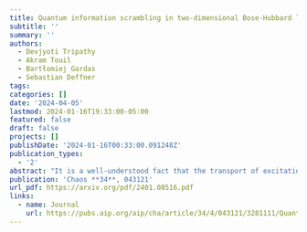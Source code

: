```yaml
---
title: Quantum information scrambling in two-dimensional Bose-Hubbard lattices
subtitle: ''
summary: ''
authors:
  - Devjyoti Tripathy
  - Akram Touil
  - Bartłomiej Gardas
  - Sebastian Deffner
tags:
categories: []
date: '2024-04-05'
lastmod: 2024-01-16T19:33:00-05:00
featured: false
draft: false
projects: []
publishDate: '2024-01-16T00:33:00.091248Z'
publication_types:
  - '2'
abstract: "It is a well-understood fact that the transport of excitations throughout a lattice is intimately governed by the underlying structures. Hence, it is only natural to recognize that also the dispersion of information has to depend on the lattice geometry. In the present work, we demonstrate that two-dimensional lattices described by the Bose-Hubbard model exhibit information scrambling for systems as little as two hexagons. However, we also find that the OTOC shows the exponential decay characteristic for quantum chaos only for a judicious choice of local observables. More generally, the OTOC is better described by Gaussian-exponential convolutions, which alludes to the close similarity of information scrambling and decoherence theory."
publication: 'Chaos **34**, 043121'
url_pdf: https://arxiv.org/pdf/2401.08516.pdf
links:
  - name: Journal
    url: https://pubs.aip.org/aip/cha/article/34/4/043121/3281111/Quantum-information-scrambling-in-two-dimensional
---
```

